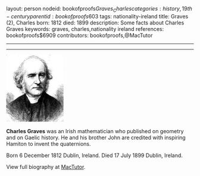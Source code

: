 layout: person
nodeid: bookofproofs$Graves_Charles
categories: history,19th-century
parentid: bookofproofs$603
tags: nationality-ireland
title: Graves (2), Charles
born: 1812
died: 1899
description: Some facts about Charles Graves
keywords: graves, charles,nationality ireland
references: bookofproofs$6909
contributors: bookofproofs,@MacTutor

---


---

![Graves_Charles.jpg](https://github.com/bookofproofs/bookofproofs.github.io/blob/main/_sources/_assets/images/portraits/Graves_Charles.jpg?raw=true)

**Charles Graves** was an Irish mathematician who published on geometry and on Gaelic history. He and his brother John are credited with inspiring Hamiton to invent the quaternions.

Born 6 December 1812 Dublin, Ireland. Died 17 July 1899 Dublin, Ireland.


View full biography at [MacTutor](https://mathshistory.st-andrews.ac.uk/Biographies/Graves_Charles/).